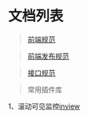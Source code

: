 # 文档列表
> [前端规范](统一后台规范/前端规范.html)

> [前端发布规范](统一后台规范/前端发布规范.html)

> [接口规范](统一后台规范/接口规范.html)

> 常用插件库

1、滚动可见监控[inview](https://github.com/camwiegert/in-view)